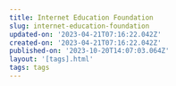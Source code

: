 ```yaml
---
title: Internet Education Foundation
slug: internet-education-foundation
updated-on: '2023-04-21T07:16:22.042Z'
created-on: '2023-04-21T07:16:22.042Z'
published-on: '2023-10-20T14:07:03.064Z'
layout: '[tags].html'
tags: tags
---
```



